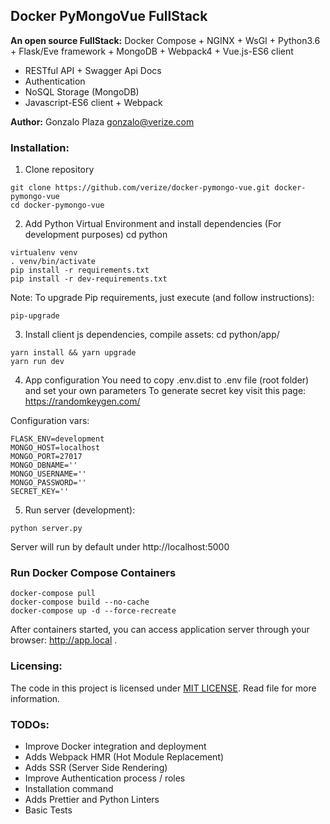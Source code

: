 ## Docker PyMongoVue FullStack

**An open source FullStack:** Docker Compose + NGINX + WsGI + Python3.6 + Flask/Eve framework + MongoDB + Webpack4 + Vue.js-ES6 client

- RESTful API + Swagger Api Docs
- Authentication
- NoSQL Storage (MongoDB)
- Javascript-ES6 client + Webpack

**Author:** Gonzalo Plaza <gonzalo@verize.com>

### Installation:

1. Clone repository
```
git clone https://github.com/verize/docker-pymongo-vue.git docker-pymongo-vue
cd docker-pymongo-vue
```
2. Add Python Virtual Environment and install dependencies (For development purposes)
cd python
```
virtualenv venv
. venv/bin/activate
pip install -r requirements.txt
pip install -r dev-requirements.txt

```

Note: To upgrade Pip requirements, just execute (and follow instructions):
```
pip-upgrade
```

3. Install client js dependencies, compile assets:
cd python/app/
```
yarn install && yarn upgrade
yarn run dev
```

4. App configuration
You need to copy .env.dist to .env file (root folder) and set your own parameters
To generate secret key visit this page: https://randomkeygen.com/

Configuration vars:
```
FLASK_ENV=development
MONGO_HOST=localhost
MONGO_PORT=27017
MONGO_DBNAME=''
MONGO_USERNAME=''
MONGO_PASSWORD=''
SECRET_KEY=''
```

5. Run server (development):
```
python server.py
```

Server will run by default under http://localhost:5000 

### Run Docker Compose Containers

```
docker-compose pull
docker-compose build --no-cache
docker-compose up -d --force-recreate
```

After containers started, you can access application server through your browser: http://app.local .

### Licensing:

The code in this project is licensed under [MIT LICENSE](LICENSE). Read file for more information.

### TODOs:

- Improve Docker integration and deployment
- Adds Webpack HMR (Hot Module Replacement)
- Adds SSR (Server Side Rendering) 
- Improve Authentication process / roles
- Installation command
- Adds Prettier and Python Linters
- Basic Tests
